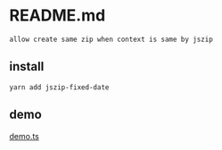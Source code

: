 # README.md

    allow create same zip when context is same by jszip

## install

```
yarn add jszip-fixed-date
```

## demo

[demo.ts](test/demo.ts)

